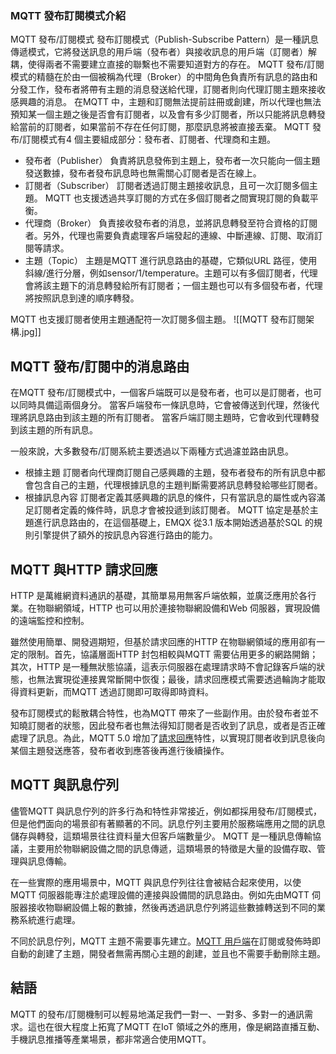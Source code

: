 ### MQTT 發布訂閱模式介紹

MQTT 發布/訂閱模式
發布訂閱模式（Publish-Subscribe Pattern）是一種訊息傳遞模式，它將發送訊息的用戶端（發布者）與接收訊息的用戶端（訂閱者）解耦，使得兩者不需要建立直接的聯繫也不需要知道對方的存在。
MQTT 發布/訂閱模式的精髓在於由一個被稱為代理（Broker）的中間角色負責所有訊息的路由和分發工作，發布者將帶有主題的消息發送給代理，訂閱者則向代理訂閱主題來接收感興趣的消息。
在MQTT 中，主題和訂閱無法提前註冊或創建，所以代理也無法預知某一個主題之後是否會有訂閱者，以及會有多少訂閱者，所以只能將訊息轉發給當前的訂閱者，如果當前不存在任何訂閱，那麼訊息將被直接丟棄。
MQTT 發布/訂閱模式有4 個主要組成部分：發布者、訂閱者、代理商和主題。
- 發布者（Publisher）
    負責將訊息發佈到主題上，發布者一次只能向一個主題發送數據，發布者發布訊息時也無需關心訂閱者是否在線上。
- 訂閱者（Subscriber）
    訂閱者透過訂閱主題接收訊息，且可一次訂閱多個主題。 MQTT 也支援透過共享訂閱的方式在多個訂閱者之間實現訂閱的負載平衡。
- 代理商（Broker）
    負責接收發布者的消息，並將訊息轉發至符合資格的訂閱者。另外，代理也需要負責處理客戶端發起的連線、中斷連線、訂閱、取消訂閱等請求。
- 主題（Topic）
    主題是MQTT 進行訊息路由的基礎，它類似URL 路徑，使用斜線/進行分層，例如sensor/1/temperature。主題可以有多個訂閱者，代理會將該主題下的消息轉發給所有訂閱者；一個主題也可以有多個發布者，代理將按照訊息到達的順序轉發。

MQTT 也支援訂閱者使用主題通配符一次訂閱多個主題。
![[MQTT 發布訂閱架構.jpg]]

## MQTT 發布/訂閱中的消息路由

在MQTT 發布/訂閱模式中，一個客戶端既可以是發布者，也可以是訂閱者，也可以同時具備這兩個身分。 當客戶端發布一條訊息時，它會被傳送到代理，然後代理將訊息路由到該主題的所有訂閱者。 當客戶端訂閱主題時，它會收到代理轉發到該主題的所有訊息。

一般來說，大多數發布/訂閱系統主要透過以下兩種方式過濾並路由訊息。
- 根據主題
	訂閱者向代理商訂閱自己感興趣的主題，發布者發布的所有訊息中都會包含自己的主題，代理根據訊息的主題判斷需要將訊息轉發給哪些訂閱者。
- 根據訊息內容
	訂閱者定義其感興趣的訊息的條件，只有當訊息的屬性或內容滿足訂閱者定義的條件時，訊息才會被投遞到該訂閱者。
MQTT 協定是基於主題進行訊息路由的，在這個基礎上，EMQX 從3.1 版本開始透過基於SQL 的規則引擎提供了額外的按訊息內容進行路由的能力。

## MQTT 與HTTP 請求回應

HTTP 是萬維網資料通訊的基礎，其簡單易用無客戶端依賴，並廣泛應用於各行業。在物聯網領域，HTTP 也可以用於連接物聯網設備和Web 伺服器，實現設備的遠端監控和控制。

雖然使用簡單、開發週期短，但基於請求回應的HTTP 在物聯網領域的應用卻有一定的限制。首先，協議層面HTTP 封包相較與MQTT 需要佔用更多的網路開銷；其次，HTTP 是一種無狀態協議，這表示伺服器在處理請求時不會記錄客戶端的狀態，也無法實現從連接異常斷開中恢復；最後，請求回應模式需要透過輪詢才能取得資料更新，而MQTT 透過訂閱即可取得即時資料。

發布訂閱模式的鬆散耦合特性，也為MQTT 帶來了一些副作用。由於發布者並不知曉訂閱者的狀態，因此發布者也無法得知訂閱者是否收到了訊息，或者是否正確處理了訊息。為此，MQTT 5.0 增加了[請求回應](https://www.emqx.com/zh/blog/mqtt5-request-response)特性，以實現訂閱者收到訊息後向某個主題發送應答，發布者收到應答後再進行後續操作。

## MQTT 與訊息佇列

儘管MQTT 與訊息佇列的許多行為和特性非常接近，例如都採用發布/訂閱模式，但是他們面向的場景卻有著顯著的不同。訊息佇列主要用於服務端應用之間的訊息儲存與轉發，這類場景往往資料量大但客戶端數量少。 MQTT 是一種訊息傳輸協議，主要用於物聯網設備之間的訊息傳遞，這類場景的特徵是大量的設備存取、管理與訊息傳輸。

在一些實際的應用場景中，MQTT 與訊息佇列往往會被結合起來使用，以使MQTT 伺服器能專注於處理設備的連接與設備間的訊息路由。例如先由MQTT 伺服器接收物聯網設備上報的數據，然後再透過訊息佇列將這些數據轉送到不同的業務系統進行處理。

不同於訊息佇列，MQTT 主題不需要事先建立。[MQTT 用戶端](https://www.emqx.com/zh/blog/mqtt-client-tools)在訂閱或發佈時即自動的創建了主題，開發者無需再關心主題的創建，並且也不需要手動刪除主題。

## 結語

MQTT 的發布/訂閱機制可以輕易地滿足我們一對一、一對多、多對一的通訊需求。這也在很大程度上拓寬了MQTT 在IoT 領域之外的應用，像是網路直播互動、手機訊息推播等產業場景，都非常適合使用MQTT。